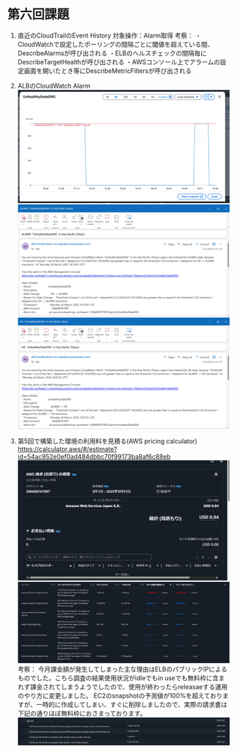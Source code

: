 # 第六回課題
1. 直近のCloudTrailのEvent History
対象操作：Alarm取得
考察：
・CloudWatchで設定したポーリングの間隔ごとに閾値を超えている間、DescribeAlarmsが呼び出される
・ELBのヘルスチェックの間隔毎にDescribeTargetHealthが呼び出される
・AWSコンソール上でアラームの設定画面を開いたとき等にDescribeMetricFiltersが呼び出される

2. ALBのCloudWatch Alarm 
![](./screenshots/6th/Screenshot-2025-03-25-033216.png)<br>
![](./screenshots/6th/Screenshot-2025-03-25-033320.png)<br>
![](./screenshots/6th/Screenshot-2025-03-25-033341.png)<br>

3. 第5回で構築した環境の利用料を見積る(AWS pricing calculator) 
https://calculator.aws/#/estimate?id=54ac952e0ef0ad484dbbc70f99173ba8af6c88eb
![](./screenshots/6th/Screenshot-2025-03-25-203500.png)<br>
![](./screenshots/6th/Screenshot-2025-03-25-203551.png)<br>
考察：
今月課金額が発生してしまった主な理由はELBのパブリックIPによるものでした。こちら調査の結果使用状況がidleでもin useでも無料枠に含まれず課金されてしまうようでしたので、使用が終わったらreleasaeする運用のやり方に変更しました。 
EC2のsnapshotの予測値が100%を超えておりますが、一時的に作成してしまい、すぐに削除しましたので、実際の請求書は下記の通りほぼ無料枠におさまっております。
![](./screenshots/6th/Screenshot-2025-03-27-172615.png)<br>
